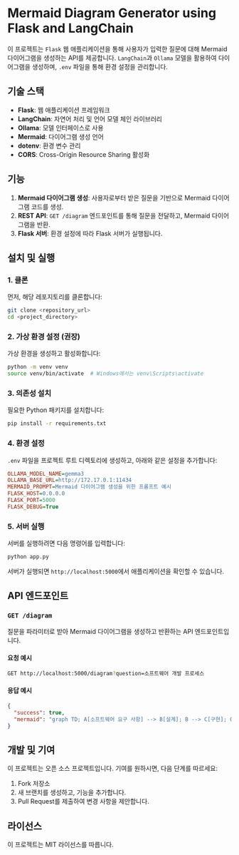 # Mermaid Diagram Generator using Flask and LangChain

이 프로젝트는 `Flask` 웹 애플리케이션을 통해 사용자가 입력한 질문에 대해 Mermaid 다이어그램을 생성하는 API를 제공합니다. `LangChain`과 `Ollama` 모델을 활용하여 다이어그램을 생성하며, `.env` 파일을 통해 환경 설정을 관리합니다.

## 기술 스택

- **Flask**: 웹 애플리케이션 프레임워크
- **LangChain**: 자연어 처리 및 언어 모델 체인 라이브러리
- **Ollama**: 모델 인터페이스로 사용
- **Mermaid**: 다이어그램 생성 언어
- **dotenv**: 환경 변수 관리
- **CORS**: Cross-Origin Resource Sharing 활성화

## 기능

1. **Mermaid 다이어그램 생성**: 사용자로부터 받은 질문을 기반으로 Mermaid 다이어그램 코드를 생성.
2. **REST API**: `GET /diagram` 엔드포인트를 통해 질문을 전달하고, Mermaid 다이어그램을 반환.
3. **Flask 서버**: 환경 설정에 따라 Flask 서버가 실행됩니다.

## 설치 및 실행

### 1. 클론

먼저, 해당 레포지토리를 클론합니다:

```bash
git clone <repository_url>
cd <project_directory>
```

### 2. 가상 환경 설정 (권장)

가상 환경을 생성하고 활성화합니다:

```bash
python -m venv venv
source venv/bin/activate  # Windows에서는 venv\Scripts\activate
```

### 3. 의존성 설치

필요한 Python 패키지를 설치합니다:

```bash
pip install -r requirements.txt
```

### 4. 환경 설정

`.env` 파일을 프로젝트 루트 디렉토리에 생성하고, 아래와 같은 설정을 추가합니다:

```ini
OLLAMA_MODEL_NAME=gemma3
OLLAMA_BASE_URL=http://172.17.0.1:11434
MERMAID_PROMPT=Mermaid 다이어그램 생성을 위한 프롬프트 예시
FLASK_HOST=0.0.0.0
FLASK_PORT=5000
FLASK_DEBUG=True
```

### 5. 서버 실행

서버를 실행하려면 다음 명령어를 입력합니다:

```bash
python app.py
```

서버가 실행되면 `http://localhost:5000`에서 애플리케이션을 확인할 수 있습니다.

## API 엔드포인트

### `GET /diagram`

질문을 파라미터로 받아 Mermaid 다이어그램을 생성하고 반환하는 API 엔드포인트입니다.

#### 요청 예시

```bash
GET http://localhost:5000/diagram?question=소프트웨어 개발 프로세스
```

#### 응답 예시

```json
{
  "success": true,
  "mermaid": "graph TD; A[소프트웨어 요구 사항] --> B[설계]; B --> C[구현]; C --> D[테스트]; D --> E[배포];"
}
```

## 개발 및 기여

이 프로젝트는 오픈 소스 프로젝트입니다. 기여를 원하시면, 다음 단계를 따르세요:

1. Fork 저장소
2. 새 브랜치를 생성하고, 기능을 추가합니다.
3. Pull Request를 제출하여 변경 사항을 제안합니다.

## 라이선스

이 프로젝트는 MIT 라이선스를 따릅니다.
